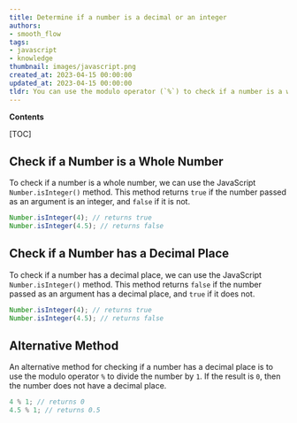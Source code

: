 ```yaml
---
title: Determine if a number is a decimal or an integer
authors:
- smooth_flow
tags:
- javascript
- knowledge
thumbnail: images/javascript.png
created_at: 2023-04-15 00:00:00
updated_at: 2023-04-15 00:00:00
tldr: You can use the modulo operator (`%`) to check if a number is a whole number, as a whole number will have a remainder of 0 when divided by 1.
---
```


**Contents**

[TOC]

## Check if a Number is a Whole Number

To check if a number is a whole number, we can use the JavaScript `Number.isInteger()` method. This method returns `true` if the number passed as an argument is an integer, and `false` if it is not.

```javascript
Number.isInteger(4); // returns true
Number.isInteger(4.5); // returns false
```

## Check if a Number has a Decimal Place

To check if a number has a decimal place, we can use the JavaScript `Number.isInteger()` method. This method returns `false` if the number passed as an argument has a decimal place, and `true` if it does not.

```javascript
Number.isInteger(4); // returns true
Number.isInteger(4.5); // returns false
```

## Alternative Method

An alternative method for checking if a number has a decimal place is to use the modulo operator `%` to divide the number by `1`. If the result is `0`, then the number does not have a decimal place.

```javascript
4 % 1; // returns 0
4.5 % 1; // returns 0.5
```
